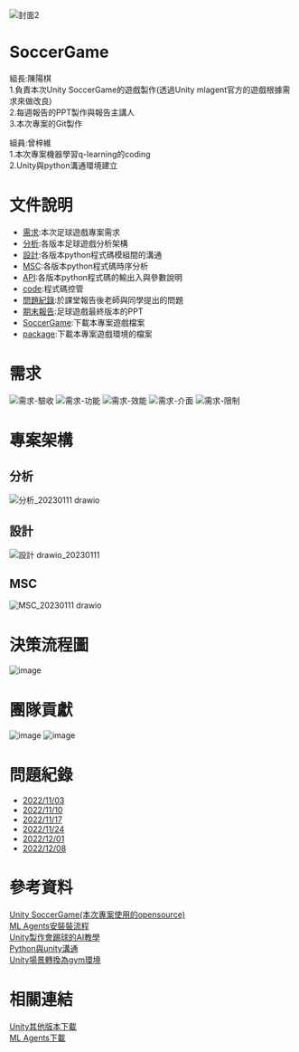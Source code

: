 ![封面2](https://user-images.githubusercontent.com/76472326/200495398-e427dfd5-3673-44e2-b9b0-f068a28b17f1.PNG)
# SoccerGame

組長:陳陽棋  
1.負責本次Unity SoccerGame的遊戲製作(透過Unity mlagent官方的遊戲根據需求來做改良)  
2.每週報告的PPT製作與報告主講人  
3.本次專案的Git製作  
  
組員:曾梓維  
1.本次專案機器學習q-learning的coding  
2.Unity與python溝通環境建立  

# 文件說明
* [需求](https://github.com/chi611/MachineLearning-soccergame/tree/master/a-%E9%9C%80%E6%B1%82):本次足球遊戲專案需求  
* [分析](https://github.com/chi611/MachineLearning-soccergame/tree/master/b-%E5%88%86%E6%9E%90):各版本足球遊戲分析架構
* [設計](https://github.com/chi611/MachineLearning-soccergame/tree/master/c-%E8%A8%AD%E8%A8%88):各版本python程式碼模組間的溝通
* [MSC](https://github.com/chi611/MachineLearning-soccergame/tree/master/d-MSC):各版本python程式碼時序分析
* [API](https://github.com/chi611/MachineLearning-soccergame/tree/master/e-API):各版本python程式碼的輸出入與參數說明
* [code](https://github.com/chi611/MachineLearning-soccergame/tree/master/f-code):程式碼控管
* [問題紀錄](https://github.com/chi611/MachineLearning-soccergame/tree/master/g-%E5%95%8F%E9%A1%8C%E7%B4%80%E9%8C%84):於課堂報告後老師與同學提出的問題
* [期末報告](https://github.com/chi611/MachineLearning-soccergame/tree/master/h-%E6%9C%9F%E6%9C%AB%E5%A0%B1%E5%91%8A):足球遊戲最終版本的PPT
* [SoccerGame](https://github.com/chi611/MachineLearning-soccergame/tree/master/i-SoccerGame):下載本專案遊戲檔案
* [package](https://github.com/chi611/MachineLearning-soccergame/tree/master/j-package):下載本專案遊戲環境的檔案

# 需求
![需求-驗收](https://user-images.githubusercontent.com/76472326/212071100-c684131f-c761-4b58-8152-bcb074bfa737.png)
![需求-功能](https://user-images.githubusercontent.com/76472326/212071146-69664ae2-36a2-4935-9fd3-be7103eedfa7.png)
![需求-效能](https://user-images.githubusercontent.com/76472326/212071109-a5409349-7ffa-4f2d-83f8-4f9e74c9850d.png)
![需求-介面](https://user-images.githubusercontent.com/76472326/212071171-1b7c3f8e-ab2b-4ad1-9de0-df4b2dfc1358.png)
![需求-限制](https://user-images.githubusercontent.com/76472326/212071182-96623874-6be1-4034-acf7-01622005a210.png)

# 專案架構
## 分析
![分析_20230111 drawio](https://user-images.githubusercontent.com/76472326/212070576-d3f19980-3a0f-41ef-bdbd-ec58b8ce412e.png)
## 設計  
![設計 drawio_20230111](https://user-images.githubusercontent.com/76472326/212070644-8de259fb-90a1-440e-b297-502930a04d96.png)
## MSC  
![MSC_20230111 drawio](https://user-images.githubusercontent.com/76472326/212070689-fa10fa8a-e3cb-4177-a9de-5a942dc4fe50.png)

# 決策流程圖
![image](https://user-images.githubusercontent.com/76472326/212078212-76524dc5-dccd-4bdd-856d-b5099faf90ce.png)

# 團隊貢獻
![image](https://user-images.githubusercontent.com/76472326/212078379-8656f9f6-9e05-414e-b7fe-ac4892c9d925.png)
![image](https://user-images.githubusercontent.com/76472326/212078418-5fd862cd-7072-4f1b-9f03-8d28b6bf1e70.png)

# 問題紀錄
* [2022/11/03](https://github.com/chi611/machine-learning/tree/main/HW3/%E5%95%8F%E9%A1%8C%E7%B4%80%E9%8C%84#20221103)
* [2022/11/10](https://github.com/chi611/machine-learning/tree/main/HW3/%E5%95%8F%E9%A1%8C%E7%B4%80%E9%8C%84#20221110)
* [2022/11/17](https://github.com/chi611/machine-learning/tree/main/HW3/%E5%95%8F%E9%A1%8C%E7%B4%80%E9%8C%84#20221117)
* [2022/11/24](https://github.com/chi611/machine-learning/tree/main/HW3/%E5%95%8F%E9%A1%8C%E7%B4%80%E9%8C%84#20221124)
* [2022/12/01](https://github.com/chi611/machine-learning/tree/main/HW3/%E5%95%8F%E9%A1%8C%E7%B4%80%E9%8C%84#20221201)
* [2022/12/08](https://github.com/chi611/machine-learning/tree/main/HW3/%E5%95%8F%E9%A1%8C%E7%B4%80%E9%8C%84#20221208)
# 參考資料
[Unity SoccerGame(本次專案使用的opensource)](https://virajvaitha.medium.com/unity-ml-agents-2022-installation-e8af1eab2dd)  
[ML Agents安裝裝流程](https://www.bilibili.com/video/BV1hE411W7Pi/?spm_id_from=333.999.0.0)  
[Unity製作會踢球的AI教學](https://www.bilibili.com/video/BV1hQ4y1K7V4/?spm_id_from=333.999.0.0)  
[Python與unity溝通](https://blog.csdn.net/Alibutter/article/details/120908687)  
[Unity場景轉換為gym環境](https://blog.csdn.net/Alibutter/article/details/120908687)  

# 相關連結
[Unity其他版本下載](https://unity3d.com/get-unity/download/archive?_ga=2.89622808.2003652693.1667886882-131146576.1667388786)  
[ML Agents下載](https://github.com/Unity-Technologies/ml-agents/releases/tag/release_19)  
